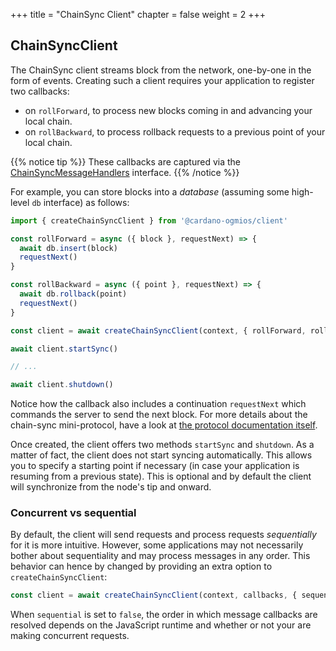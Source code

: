 +++
title = "ChainSync Client"
chapter = false
weight = 2
+++

## ChainSyncClient

The ChainSync client streams block from the network, one-by-one in the form of events. Creating such a client requires your application to register two callbacks:

- on `rollForward`, to process new blocks coming in and advancing your local chain.
- on `rollBackward`, to process rollback requests to a previous point of your local chain.

{{% notice tip %}}
These callbacks are captured via the [ChainSyncMessageHandlers](http://localhost:1313/api/interfaces/_cardano_ogmios_client.ChainSync.ChainSyncMessageHandlers.html) interface. 
{{% /notice %}}

For example, you can store blocks into a _database_ (assuming some high-level `db` interface) as follows:


```ts
import { createChainSyncClient } from '@cardano-ogmios/client'

const rollForward = async ({ block }, requestNext) => {
  await db.insert(block)
  requestNext()
}

const rollBackward = async ({ point }, requestNext) => {
  await db.rollback(point)
  requestNext()
}

const client = await createChainSyncClient(context, { rollForward, rollBackward })

await client.startSync()

// ...

await client.shutdown()
```

Notice how the callback also includes a continuation `requestNext` which commands the server to send the next block. For more details about the chain-sync mini-protocol, have a look at [the protocol documentation itself](mini-protocols/local-chain-sync/).

Once created, the client offers two methods `startSync` and `shutdown`. As a matter of fact, the client does not start syncing automatically. This allows you to specify a starting point if necessary (in case your application is resuming from a previous state). This is optional and by default the client will synchronize from the node's tip and onward. 

### Concurrent vs sequential

By default, the client will send requests and process requests _sequentially_ for it is more intuitive. However, some applications may not necessarily bother about sequentiality and may process messages in any order. This behavior can hence by changed by providing an extra option to `createChainSyncClient`: 

```ts
const client = await createChainSyncClient(context, callbacks, { sequential: false })
```

When `sequential` is set to `false`, the order in which message callbacks are resolved depends on the JavaScript runtime and whether or not your are making concurrent requests. 
